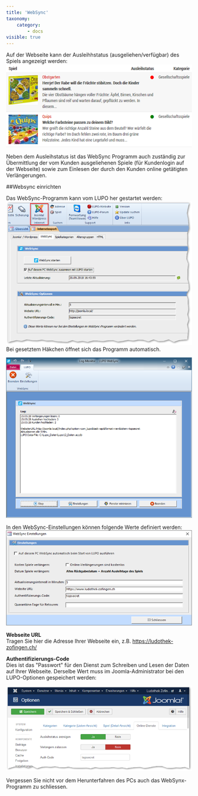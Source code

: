 ```yaml
---
title: 'WebSync'
taxonomy:
    category:
        - docs
visible: true
---
```


Auf der Webseite kann der Ausleihhstatus (ausgeliehen/verfügbar) des Spiels angezeigt werden:
![ausleihstatus-website](../../images/ausleihstatus-website.png)

Neben dem Ausleihstatus ist das WebSync Programm auch zuständig zur Übermittlung der vom Kunden ausgeliehenen Spiele (für Kundenlogin auf der Webseite) sowie zum Einlesen der durch den Kunden online getätigten Verlängerungen.

##Websync einrichten

Das WebSync-Programm kann vom LUPO her gestartet werden:
![internetexport-websync](../../images/internetexport-websync.png)
Bei gesetztem Häkchen öffnet sich das Programm automatisch.

![websync](../../images/websync.png)

In den WebSync-Einstellungen können folgende Werte definiert werden:
![websync-einstellungen](../../images/websync-einstellungen.png)

**Webseite URL**  
Tragen Sie hier die Adresse Ihrer Webseite ein, z.B. https://ludothek-zofingen.ch/

**Authentifizierungs-Code**  
Dies ist das "Passwort" für den Dienst zum Schreiben und Lesen der Daten auf Ihrer Webseite. 
Derselbe Wert muss im Joomla-Administrator bei den LUPO-Optionen gespeichert werden:

![websync-online](../../images/websync-online.png)

Vergessen Sie nicht vor dem Herunterfahren des PCs auch das WebSynx-Programm zu schliessen.
